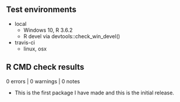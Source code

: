## Test environments
* local
    * Windows 10, R 3.6.2
    * R devel via devtools::check_win_devel()
* travis-ci
    * linux, osx

## R CMD check results

0 errors | 0 warnings | 0 notes

* This is the first package I have made and this is the initial release.

